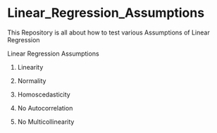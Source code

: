 # Linear_Regression_Assumptions
This Repository is all about how to test various Assumptions of Linear Regression

Linear Regression Assumptions

1. Linearity

2. Normality

3. Homoscedasticity

4. No Autocorrelation

5. No Multicollinearity
